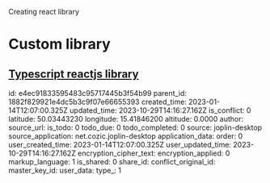 Creating react library

# Custom library

## [**Typescript reactjs library**](https://prateeksurana.me/blog/react-library-with-typescript/)

id: e4ec91833595483c95717445b3f54b99
parent_id: 1882f829921e4dc5b3c9f07e66655393
created_time: 2023-01-14T12:07:00.325Z
updated_time: 2023-10-29T14:16:27.162Z
is_conflict: 0
latitude: 50.03443230
longitude: 15.41846200
altitude: 0.0000
author: 
source_url: 
is_todo: 0
todo_due: 0
todo_completed: 0
source: joplin-desktop
source_application: net.cozic.joplin-desktop
application_data: 
order: 0
user_created_time: 2023-01-14T12:07:00.325Z
user_updated_time: 2023-10-29T14:16:27.162Z
encryption_cipher_text: 
encryption_applied: 0
markup_language: 1
is_shared: 0
share_id: 
conflict_original_id: 
master_key_id: 
user_data: 
type_: 1